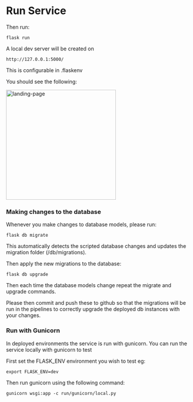 # Run Service

Then run:

    flask run

A local dev server will be created on

    http://127.0.0.1:5000/

This is configurable in .flaskenv

You should see the following:

<img src="https://user-images.githubusercontent.com/65361824/153576751-9cb8799f-4737-40c4-9f6f-d38d4bcc188e.png" alt="landing-page" width="300"/>

### Making changes to the database

Whenever you make changes to database models, please run:

    flask db migrate

This automatically detects the scripted database changes and updates the migration folder (/db/migrations).

Then apply the new migrations to the database:

    flask db upgrade

Then each time the database models change repeat the migrate and upgrade commands.

Please then commit and push these to github so that the migrations will be run in the pipelines to correctly
upgrade the deployed db instances with your changes.


### Run with Gunicorn

In deployed environments the service is run with gunicorn. You can run the service locally with gunicorn to test

First set the FLASK_ENV environment you wish to test eg:

    export FLASK_ENV=dev

Then run gunicorn using the following command:

    gunicorn wsgi:app -c run/gunicorn/local.py

